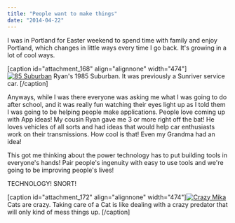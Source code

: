 ```yaml
---
title: "People want to make things"
date: "2014-04-22"
---
```


I was in Portland for Easter weekend to spend time with family and enjoy Portland, which changes in little ways every time I go back. It's growing in a lot of cool ways.

\[caption id="attachment\_168" align="alignnone" width="474"\][![85 Suburban ](images/IMG_20140420_134301-1024x768.jpg)](http://timmyreilly.azurewebsites.net/wp-content/uploads/2014/04/IMG_20140420_134301.jpg) Ryan's 1985 Suburban. It was previously a Sunriver service car. \[/caption\]

Anyways, while I was there everyone was asking me what I was going to do after school, and it was really fun watching their eyes light up as I told them I was going to be helping people make applications. People love coming up with App ideas! My cousin Ryan gave me 3 or more right off the bat! He loves vehicles of all sorts and had ideas that would help car enthusiasts work on their transmissions. How cool is that! Even my Grandma had an idea!

This got me thinking about the power technology has to put building tools in everyone's hands! Pair people's ingenuity with easy to use tools and we're going to be improving people's lives!

TECHNOLOGY! SNORT!

\[caption id="attachment\_172" align="alignnone" width="474"\][![Crazy Mika](images/IMG_20140414_220923-1024x576.jpg)](http://timmyreilly.azurewebsites.net/wp-content/uploads/2014/04/IMG_20140414_220923.jpg) Cats are crazy. Taking care of a Cat is like dealing with a crazy predator that will only kind of mess things up. \[/caption\]

